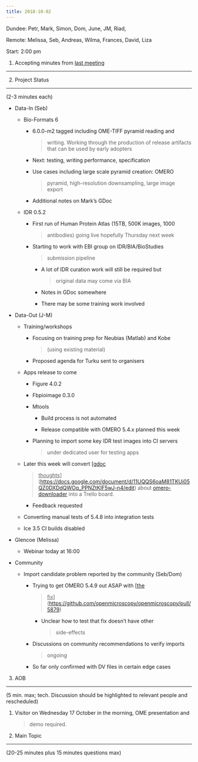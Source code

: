 ```yaml
---
title: 2018-10-02
---
```


Dundee: Petr, Mark, Simon, Dom, June, JM, Riad,

Remote: Melissa, Seb, Andreas, Wilma, Frances, David, Liza

Start: 2:00 pm

1. Accepting minutes from [<u>last meeting</u>](https://drive.google.com/open?id=1TndXeC3wQSZVEaB5ZGpEAaPRl1QAufSI)
-------------------------------------------------------------------------------------------------------------------

2. Project Status
-----------------

(2-3 minutes each)

-   Data-In (Seb)

    -   Bio-Formats 6

        -   6.0.0-m2 tagged including OME-TIFF pyramid reading and
            > writing. Working through the production of release
            > artifacts that can be used by early adopters

        -   Next: testing, writing performance, specification

        -   Use cases including large scale pyramid creation: OMERO
            > pyramid, high-resolution downsampling, large image export

        -   Additional notes on Mark’s GDoc

    -   IDR 0.5.2

        -   First run of Human Protein Atlas (15TB, 500K images, 1000
            > antibodies) going live hopefully Thursday next week

        -   Starting to work with EBI group on IDR/BIA/BioStudies
            > submission pipeline

            -   A lot of IDR curation work will still be required but
                > original data may come via BIA

            -   Notes in GDoc somewhere

            -   There may be some training work involved

-   Data-Out (J-M)

    -   Training/workshops

        -   Focusing on training prep for Neubias (Matlab) and Kobe
            > (using existing material)

        -   Proposed agenda for Turku sent to organisers

    -   Apps release to come

        -   Figure 4.0.2

        -   Fbpioimage 0.3.0

        -   Mtools

            -   Build process is not automated

            -   Release compatible with OMERO 5.4.x planned this week

        -   Planning to import some key IDR test images into CI servers
            > under dedicated user for testing apps

    -   Later this week will convert [<u>gdoc
        > thoughts</u>](https://docs.google.com/document/d/11UQQS6oaM81TKUi05QZ0DXDdQWOq_PPNZtKIF5wJ-n4/edit)
        > about
        > [<u>omero-downloader</u>](https://gitlab.com/openmicroscopy/incubator/omero-downloader)
        > into a Trello board.

        -   Feedback requested

    -   Converting manual tests of 5.4.8 into integration tests

    -   Ice 3.5 CI builds disabled

-   Glencoe (Melissa)

    -   Webinar today at 16:00

-   Community

    -   Import candidate problem reported by the community (Seb/Dom)

        -   Trying to get OMERO 5.4.9 out ASAP with [<u>the
            > fix</u>](https://github.com/openmicroscopy/openmicroscopy/pull/5879)

            -   Unclear how to test that fix doesn’t have other
                > side-effects

        -   Discussions on community recommendations to verify imports
            > ongoing

        -   So far only confirmed with DV files in certain edge cases

3. AOB
------

(5 min. max; tech. Discussion should be highlighted to relevant people
and rescheduled)

1.  Visitor on Wednesday 17 October in the morning, OME presentation and
    > demo required.

4. Main Topic
-------------

(20-25 minutes plus 15 minutes questions max)
